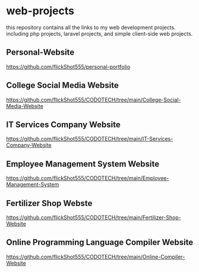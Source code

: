 # web-projects
this repository contains all the links to my web development projects. 
including php projects, laravel projects, and simple client-side web projects.

## Personal-Website

  https://github.com/flickShot555/personal-portfolio

## College Social Media Website

  https://github.com/flickShot555/CODOTECH/tree/main/College-Social-Media-Website

## IT Services Company Website

  https://github.com/flickShot555/CODOTECH/tree/main/IT-Services-Company-Website

## Employee Management System Website

  https://github.com/flickShot555/CODOTECH/tree/main/Employee-Management-System

## Fertilizer Shop Webste

  https://github.com/flickShot555/CODOTECH/tree/main/Fertilizer-Shop-Website

## Online Programming Language Compiler Website

  https://github.com/flickShot555/CODOTECH/tree/main/Online-Compiler-Website
